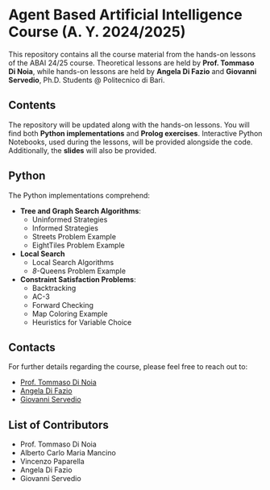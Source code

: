 # Agent Based Artificial Intelligence Course (A. Y. 2024/2025)
This repository contains all the course material from the hands-on lessons of the ABAI 24/25 course. Theoretical lessons are held by **Prof. Tommaso Di Noia**, while hands-on lessons are held by **Angela Di Fazio** and **Giovanni Servedio**, Ph.D. Students @ Politecnico di Bari.

## Contents
The repository will be updated along with the hands-on lessons.
You will find both **Python implementations** and **Prolog exercises**.
Interactive Python Notebooks, used during the lessons, will be provided alongside the code.
Additionally, the **slides** will also be provided.

## Python
The Python implementations comprehend:
- **Tree and Graph Search Algorithms**:
	- Uninformed Strategies
	- Informed Strategies
	- Streets Problem Example
	- EightTiles Problem Example
- **Local Search**
	- Local Search Algorithms
	- _8_-Queens Problem Example
- **Constraint Satisfaction Problems**:
  - Backtracking
  - AC-3
  - Forward Checking
  - Map Coloring Example
  - Heuristics for Variable Choice

## Contacts
For further details regarding the course, please feel free to reach out to:
- [Prof. Tommaso Di Noia](tommaso.dinoia@poliba.it)
- [Angela Di Fazio](a.difazio@phd.poliba.it)
- [Giovanni Servedio](giovanni.servedio@poliba.it)

## List of Contributors
- Prof. Tommaso Di Noia
- Alberto Carlo Maria Mancino
- Vincenzo Paparella
- Angela Di Fazio
- Giovanni Servedio
